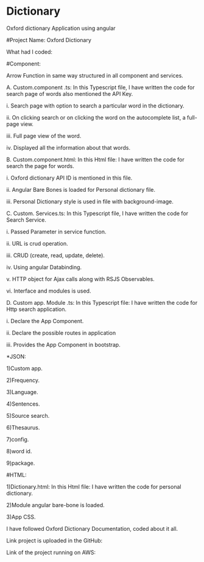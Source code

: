# Dictionary
Oxford dictionary Application using angular

#Project Name: Oxford Dictionary

What had I coded:

#Component:

Arrow Function in same way structured in all component and services.

A.	Custom.component .ts:  In this Typescript file, I have written the code for search page of words also mentioned the API Key.

i.	Search page with option to search a particular word in the dictionary.

ii.	On clicking search or on clicking the word on the autocomplete list, a full-page view.

iii.	Full page view of the word.

iv.	Displayed all the information about that words.

B.	Custom.component.html:  In this Html file: I have written the code for search the page for words.

i.	Oxford dictionary API ID is mentioned in this file.

ii.	Angular Bare Bones is loaded for Personal dictionary file.

iii.	Personal   Dictionary   style is used in file with background-image.

C.	Custom. Services.ts:  In this Typescript file, I have written the code for Search Service.

i.	Passed Parameter in service function.

ii.	URL is crud operation.

iii.	CRUD (create, read, update, delete).

iv.	Using angular Databinding.

v.	HTTP object for Ajax calls along with RSJS Observables.

vi.	Interface and modules is used.

D.	Custom app. Module .ts:  In this Typescript file: I have written the code for Http search application.

i.	Declare the App Component.

ii.	Declare the possible routes in application

iii.	Provides the App Component in bootstrap.

*JSON:

1)Custom app.

2)Frequency.

3)Language.

4)Sentences.

5)Source search.

6)Thesaurus.

7)config.

8)word id.

9)package.

#HTML:

1)Dictionary.html:  In this Html file: I have written the code for personal dictionary.

2)Module angular bare-bone is loaded.

3)App CSS.

I have followed Oxford Dictionary Documentation, coded about it all. 

Link project is uploaded in the GitHub:

Link of the project running on AWS:
